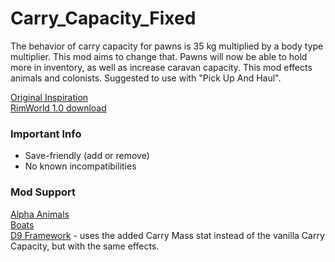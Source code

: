 # Carry_Capacity_Fixed
The behavior of carry capacity for pawns is 35 kg multiplied by a body type multiplier. This mod aims to change that. Pawns will now be able to hold more in inventory, as well as increase caravan capacity. This mod effects animals and colonists.
Suggested to use with "Pick Up And Haul".

[Original Inspiration](https://ludeon.com/forums/index.php?topic=47837.msg451757#msg451757)  
[RimWorld 1.0 download](https://github.com/DrZhivago1/carry-capacity-fix/releases/tag/v2.0)  

### Important Info
- Save-friendly (add or remove)  
- No known incompatibilities

### Mod Support
[Alpha Animals](https://steamcommunity.com/sharedfiles/filedetails/?id=1541721856)  
[Boats](https://steamcommunity.com/sharedfiles/filedetails/?id=1931133197)  
[D9 Framework](https://steamcommunity.com/sharedfiles/filedetails/?id=2037445541) - uses the added Carry Mass stat instead of the vanilla Carry Capacity, but with the same effects.